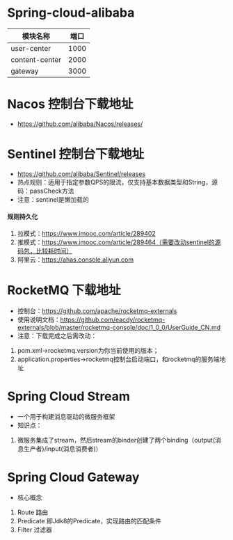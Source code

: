 # Spring-cloud-alibaba

|  模块名称   | 端口 |
|  ----  | ----  |
| user-center  | 1000 |
| content-center  | 2000 |
| gateway  | 3000 |

# Nacos 控制台下载地址
- https://github.com/alibaba/Nacos/releases/

# Sentinel 控制台下载地址
- https://github.com/alibaba/Sentinel/releases
- 热点规则：适用于指定参数QPS的限流，仅支持基本数据类型和String，源码：passCheck方法
- 注意：sentinel是懒加载的
#### 规则持久化
1. 拉模式：https://www.imooc.com/article/289402
2. 推模式：https://www.imooc.com/article/289464（需要改动sentinel的源码包，比较耗时间）
3. 阿里云：https://ahas.console.aliyun.com

# RocketMQ 下载地址
- 控制台：https://github.com/apache/rocketmq-externals
- 使用说明文档：https://github.com/eacdy/rocketmq-externals/blob/master/rocketmq-console/doc/1_0_0/UserGuide_CN.md
- 注意：下载完成之后需改动：
1. pom.xml->rocketmq.version为你当前使用的版本；
2. application.properties->rocketmq控制台启动端口，和rocketmq的服务端地址

# Spring Cloud Stream
- 一个用于构建消息驱动的微服务框架
- 知识点：
1. 微服务集成了stream，然后stream的binder创建了两个binding（output(消息生产者)/input(消息消费者)）

# Spring Cloud Gateway
- 核心概念
1. Route 路由
2. Predicate 即Jdk8的Predicate，实现路由的匹配条件
3. Filter 过滤器